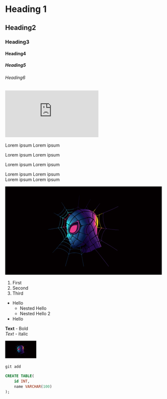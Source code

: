 # Heading 1
## Heading2
### Heading3
#### Heading4
##### Heading5
###### Heading6

![Link Text](http:\\google.com)<br>



Lorem ipsum Lorem ipsum

Lorem ipsum Lorem ipsum

Lorem ipsum Lorem ipsum

Lorem ipsum Lorem ipsum<br>
Lorem ipsum Lorem ipsum

![alt](asset/image.jpg)

1. First
2. Second
3. Third
* Hello
  * Nested Hello
  * Nested Hello 2
* Hello

**Text** - Bold<br>
*Text* - italic

<img src="asset/image.jpg" width="100">

`git add`

```sql
CREATE TABLE(
    id INT,
    name VARCHAR(100)
);
```
